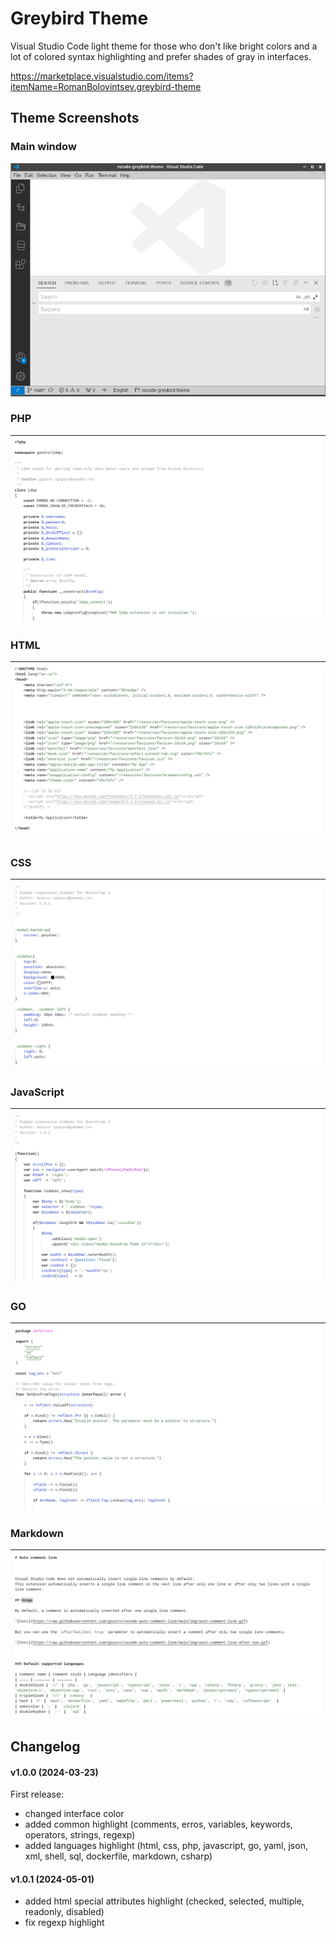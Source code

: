 # Greybird Theme


Visual Studio Code light theme for those who don't like bright colors
and a lot of colored syntax highlighting
and prefer shades of gray in interfaces.

https://marketplace.visualstudio.com/items?itemName=RomanBolovintsev.greybird-theme

## Theme Screenshots


### Main window

![Window](https://raw.githubusercontent.com/gozoro/vscode-greybird-theme/main/images/vscode.png)

### PHP

| ![Window](https://raw.githubusercontent.com/gozoro/vscode-greybird-theme/main/images/php.png) |
|-|

### HTML

| ![Window](https://raw.githubusercontent.com/gozoro/vscode-greybird-theme/main/images/html.png) |
|-|

### CSS

| ![Window](https://raw.githubusercontent.com/gozoro/vscode-greybird-theme/main/images/css.png) |
|-|

### JavaScript

| ![Window](https://raw.githubusercontent.com/gozoro/vscode-greybird-theme/main/images/js.png) |
|-|

### GO

| ![Window](https://raw.githubusercontent.com/gozoro/vscode-greybird-theme/main/images/go.png) |
|-|

### Markdown

| ![Window](https://raw.githubusercontent.com/gozoro/vscode-greybird-theme/main/images/md.png) |
|-|



## Changelog

#### v1.0.0 (2024-03-23)

First release:
- changed interface color
- added common highlight (comments, erros, variables, keywords, operators, strings, regexp)
- added languages highlight (html, css, php, javascript, go, yaml, json, xml, shell, sql, dockerfile, markdown, csharp)

#### v1.0.1 (2024-05-01)

- added html special attributes highlight (checked, selected, multiple, readonly, disabled)
- fix regexp highlight